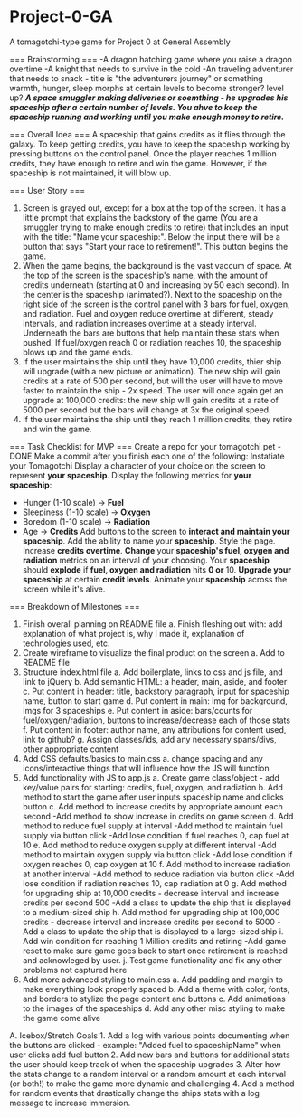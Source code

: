 # Project-0-GA
A tomagotchi-type game for Project 0 at General Assembly

=== Brainstorming ===
-A dragon hatching game where you raise a dragon overtime
-A knight that needs to survive in the cold
-An traveling adventurer that needs to snack - title is "the adventurers journey" or something
    warmth, hunger, sleep
    morphs at certain levels to become stronger? level up?
***A space smuggler making deliveries or soemthing - he upgrades his spaceship after a certain number of levels. You ahve to keep the spaceship running and working until you make enough money to retire.***


=== Overall Idea ===
A spaceship that gains credits as it flies through the galaxy. To keep getting credits, you have to keep the spaceship working by pressing buttons on the control panel. Once the player reaches 1 million credits, they have enough to retire and win the game. However, if the spaceship is not maintained, it will blow up. 


=== User Story ===
1. Screen is grayed out, except for a box at the top of the screen. It has a little prompt that explains the backstory of the game (You are a smuggler trying to make enough credits to retire) that includes an input with the title: "Name your spaceship:".
    Below the input there will be a button that says "Start your race to retirement!". This button begins the game.
2. When the game begins, the background is the vast vaccum of space. 
    At the top of the screen is the spaceship's name, with the amount of credits underneath (starting at 0 and increasing by 50 each second). 
    In the center is the spaceship (animated?). 
    Next to the spaceship on the right side of the screen is the control panel with 3 bars for fuel, oxygen, and radiation.
        Fuel and oxygen reduce overtime at different, steady intervals, and radiation increases overtime at a steady interval.
        Underneath the bars are buttons that help maintain these stats when pushed. 
        If fuel/oxygen reach 0 or radiation reaches 10, the spaceship blows up and the game ends. 
3. If the user maintains the ship until they have 10,000 credits, thier ship will upgrade (with a new picture or animation).
    The new ship will gain credits at a rate of 500 per second, but will the user will have to move faster to maintain the ship - 2x speed.
        The user will once again get an upgrade at 100,000 credits: the new ship will gain credits at a rate of 5000 per second but the bars will change at 3x the original speed.
4. If the user maintains the ship until they reach 1 million credits, they retire and win the game. 


=== Task Checklist for MVP ===
Create a repo for your tomagotchi pet - DONE
Make a commit after you finish each one of the following:
Instatiate your Tomagotchi
Display a character of your choice on the screen to represent **your spaceship**.
Display the following metrics for **your spaceship**:
- Hunger (1-10 scale) -> **Fuel**
- Sleepiness (1-10 scale) -> **Oxygen**
- Boredom (1-10 scale) -> **Radiation**
- Age -> **Credits**
Add buttons to the screen to **interact and maintain your spaceship**.
Add the ability to name your **spaceship**.
Style the page.
Increase **credits overtime**.
**Change** your **spaceship's fuel, oxygen and radiation** metrics on an interval of your choosing.
Your **spaceship** should **explode** if **fuel, oxygen and radiation** hits **0 or** 10.
**Upgrade your spaceship** at certain **credit levels**.
Animate your **spaceship** across the screen while it's alive.



=== Breakdown of Milestones ===
1. Finish overall planning on README file
    a. Finish fleshing out with: add explanation of what project is, why I made it, explanation of technologies used, etc. 
2. Create wireframe to visualize the final product on the screen
    a. Add to README file
3. Structure index.html file
    a. Add boilerplate, links to css and js file, and link to jQuery
    b. Add semantic HTML: a header, main, aside, and footer
    c. Put content in header: title, backstory paragraph, input for spaceship name, button to start game
    d. Put content in main: img for background, imgs for 3 spaceships
    e. Put content in aside: bars/counts for fuel/oxygen/radiation, buttons to increase/decrease each of those stats
    f. Put content in footer: author name, any attributions for content used, link to github? 
    g. Assign classes/ids, add any necessary spans/divs, other appropriate content
4. Add CSS defaults/basics to main.css
    a. change spacing and any icons/interactive things that will influence how the JS will function
5. Add functionality with JS to app.js
    a. Create game class/object - add key/value pairs for starting: credits, fuel, oxygen, and radiation
    b. Add method to start the game after user inputs spaceship name and clicks button
    c. Add method to increase credits by appropriate amount each second
        -Add method to show increase in credits on game screen
    d. Add method to reduce fuel supply at interval
        -Add method to maintain fuel supply via button click
        -Add lose condition if fuel reaches 0, cap fuel at 10
    e. Add method to reduce oxygen supply at different interval
        -Add method to maintain oxygen supply via button click
        -Add lose condition if oxygen reaches 0, cap oxygen at 10
    f. Add method to increase radiation at another interval
        -Add method to reduce radiation via button click
        -Add lose condition if radiation reaches 10, cap radiation at 0
    g. Add method for upgrading ship at 10,000 credits - decrease interval and increase credits per second 500
        -Add a class to update the ship that is displayed to a medium-sized ship
    h. Add method for upgrading ship at 100,000 credits - decrease interval and increase credits per second to 5000
        -Add a class to update the ship that is displayed to a large-sized ship
    i. Add win condition for reaching 1 Million credits and retiring
        -Add game reset to make sure game goes back to start once retirement is reached and acknowleged by user. 
    j. Test game functionality and fix any other problems not captured here
6. Add more advanced styling to main.css
    a. Add padding and margin to make everything look properly spaced
    b. Add a theme with color, fonts, and borders to stylize the page content and buttons
    c. Add animations to the images of the spaceships
    d. Add any other misc styling to make the game come alive

A. Icebox/Stretch Goals
    1. Add a log with various points documenting when the buttons are clicked - example: "Added fuel to spaceshipName" when user clicks add fuel button
    2. Add new bars and buttons for additional stats the user should keep track of when the spaceship upgrades
    3. Alter how the stats change to a random interval or a random amount at each interval (or both!) to make the game more dynamic and challenging
    4. Add a method for random events that drastically change the ships stats with a log message to increase immersion. 
